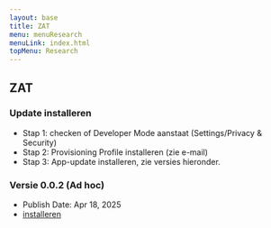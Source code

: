 ```yaml
---
layout: base
title: ZAT
menu: menuResearch
menuLink: index.html
topMenu: Research
---
```


## ZAT
### Update installeren
- Stap 1: checken of Developer Mode aanstaat (Settings/Privacy & Security)
- Stap 2: Provisioning Profile installeren (zie e-mail)
- Stap 3: App-update installeren, zie versies hieronder.

### Versie 0.0.2 (Ad hoc)
- Publish Date: Apr 18, 2025
- [installeren](itms-services://?action=download-manifest&url=https://doerte.eu/zat/manifest.plist)

 